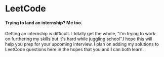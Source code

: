 # LeetCode
<h4>Trying to land an internship? Me too.</h4>
<p> Getting an internship is difficult. I totally get the whole, "I'm trying to work on furthering my skills but it's hard while juggling school".I hope this will help you prep for your upcoming interview. I plan on adding my solutions to LeetCode questions here in the hopes that you and I can both learn.</p>
